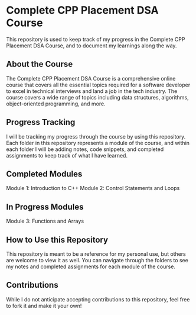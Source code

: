 # Complete CPP Placement DSA Course
This repository is used to keep track of my progress in the Complete CPP Placement DSA Course, and to document my learnings along the way.

## About the Course
The Complete CPP Placement DSA Course is a comprehensive online course that covers all the essential topics required for a software developer to excel in technical interviews and land a job in the tech industry. The course covers a wide range of topics including data structures, algorithms, object-oriented programming, and more.

## Progress Tracking
I will be tracking my progress through the course by using this repository. Each folder in this repository represents a module of the course, and within each folder I will be adding notes, code snippets, and completed assignments to keep track of what I have learned.

## Completed Modules
Module 1: Introduction to C++
Module 2: Control Statements and Loops

## In Progress Modules
Module 3: Functions and Arrays

## How to Use this Repository
This repository is meant to be a reference for my personal use, but others are welcome to view it as well. You can navigate through the folders to see my notes and completed assignments for each module of the course.

## Contributions
While I do not anticipate accepting contributions to this repository, feel free to fork it and make it your own!